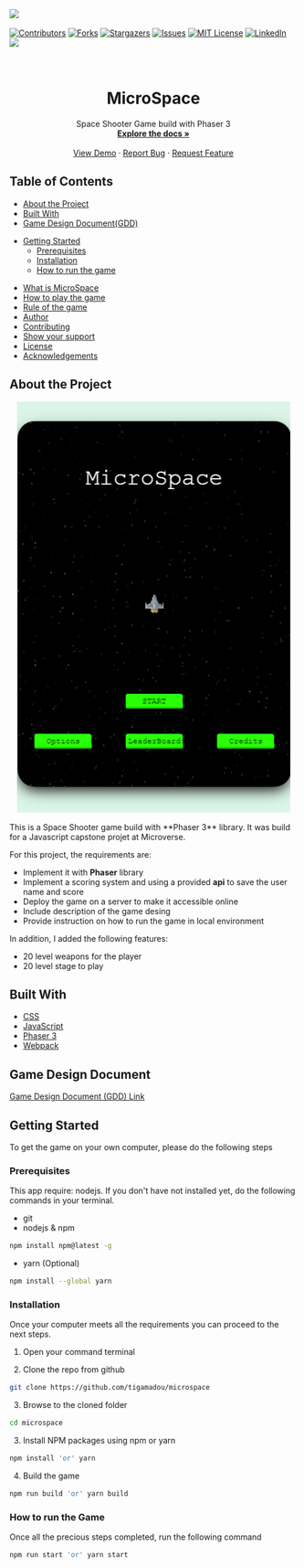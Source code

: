 ![](https://img.shields.io/badge/Microverse-blueviolet)

[![Contributors][contributors-shield]][contributors-url]
[![Forks][forks-shield]][forks-url]
[![Stargazers][stars-shield]][stars-url]
[![Issues][issues-shield]][issues-url]
[![MIT License][license-shield]][license-url]
[![LinkedIn][linkedin-shield]][linkedin-url]
![](https://github.com/tigamadou/miscrospace/workflows/Linters/badge.svg)

<!-- PROJECT LOGO -->
<br />
<p align="center">
  
  <h1 align="center">MicroSpace</h1>

  <p align="center">
    Space Shooter Game build with Phaser 3 
    <br />
    <a href="#about-the-project"><strong>Explore the docs »</strong></a>
    <br />
    <br />
    <a href="https://micr0space.herokuapp.com/" target="_blank" >View Demo</a>
    ·
    <a href="https://github.com/tigamadou/miscrospace/issues">Report Bug</a>
    ·
    <a href="https://github.com/tigamadou/miscrospace/issues">Request Feature</a>
  </p>
</p>

## Table of Contents

- [About the Project](#about-the-project)
- [Built With](#built-with)
- [Game Design Document(GDD)](#game-design-document)

* [Getting Started](#getting-started)
  * [Prerequisites](#prerequisites)
  * [Installation](#installation)
  * [How to run the game](#how-to-run-the-game)
- [What is MicroSpace](#what-is-grab-fruits)
- [How to play the game](#how-to-play-the-game)
- [Rule of the game](#rule-of-the-game)
- [Author](#author)
- [Contributing](#contributing)
- [Show your support](#show-your-support)
- [License](#license)
- [Acknowledgements](#acknowledgements)

## About the Project

<div align="center">

![Top Page Screenshot](./src/assets/screens/title.png)

</div>
This is a Space Shooter game build with **Phaser 3** library.
It was build for a Javascript capstone projet at Microverse.

For this project, the requirements are:

- Implement it with **Phaser** library
- Implement a scoring system and using a provided **api** to save the user name and score
- Deploy the game on a server to make it accessible online
- Include description of the game desing
- Provide instruction on how to run the game in local environment

In addition, I added the following features:

- 20 level weapons for the player
- 20 level stage to play

## Built With

- [CSS](https://en.wikipedia.org/wiki/CSS)
- [JavaScript](https://en.wikipedia.org/wiki/JavaScript)
- [Phaser 3](https://phaser.io/phaser3)
- [Webpack](https://phaser.io/phaser3)

## Game Design Document

[Game Design Document (GDD) Link](./game-design-document.md)

## Getting Started
To get the game on your own computer, please do the following steps

### Prerequisites
This app require: nodejs. If you don't have not installed yet, do the following commands in your terminal.
* git
* nodejs & npm
```sh
npm install npm@latest -g
```
* yarn (Optional)
```sh
npm install --global yarn
```

### Installation
Once your computer meets all the requirements you can proceed to the next steps.

1. Open your command terminal

2. Clone the repo from github

```sh
git clone https://github.com/tigamadou/microspace
```

3. Browse to the cloned folder
```sh
cd microspace
```

3. Install NPM packages using npm or yarn
```sh
npm install 'or' yarn 
```
4. Build the game
```sh
npm run build 'or' yarn build
```
### How to run the Game
Once all the precious steps completed, run the following command
```sh
npm run start 'or' yarn start
```


<!-- MARKDOWN LINKS & IMAGES -->
<!-- https://www.markdownguide.org/basic-syntax/#reference-style-links -->

[contributors-shield]: https://img.shields.io/github/contributors/tigamadou/miscrospace.svg?style=flat-square
[contributors-url]: https://github.com/tigamadou/miscrospace/graphs/contributors
[forks-shield]: https://img.shields.io/github/forks/tigamadou/miscrospace.svg?style=flat-square
[forks-url]: https://github.com/tigamadou/miscrospace/network/members
[stars-shield]: https://img.shields.io/github/stars/tigamadou/miscrospace.svg?style=flat-square
[stars-url]: https://github.com/tigamadou/miscrospace/stargazers
[issues-shield]: https://img.shields.io/github/issues/tigamadou/miscrospace.svg?style=flat-square
[issues-url]: https://github.com/tigamadou/miscrospace/issues
[license-shield]: https://img.shields.io/github/license/tigamadou/miscrospace.svg?style=flat-square
[license-url]: https://github.com/tigamadou/miscrospace/blob/master/LICENSE.txt
[linkedin-shield]: https://img.shields.io/badge/-LinkedIn-black.svg?style=flat-square&logo=linkedin&colorB=555
[linkedin-url]: https://linkedin.com/in/amadou-ibrahim
[product-screenshot]: images/screenshot.png
